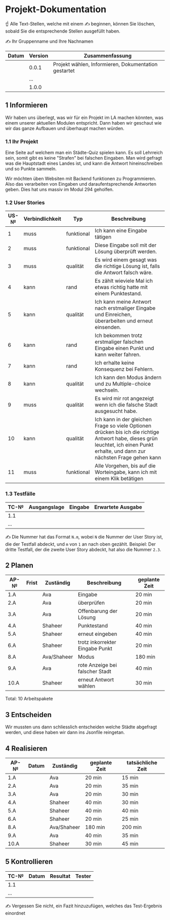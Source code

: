 # Projekt-Dokumentation

☝️ Alle Text-Stellen, welche mit einem ✍️ beginnen, können Sie löschen, sobald Sie die entsprechende Stellen ausgefüllt haben.

✍️ Ihr Gruppenname und Ihre Nachnamen

| Datum | Version | Zusammenfassung                                              |
| ----- | ------- | ------------------------------------------------------------ |
|       | 0.0.1   | Projekt wählen, Informieren, Dokumentation gestartet |
|       | ...     |                                                              |
|       | 1.0.0   |                                                              |

## 1 Informieren

Wir haben uns überlegt, was wir für ein Projekt im LA machen könnten, was einem unserer aktuellen Modulen entspricht. Dann haben wir geschaut wie wir das ganze Aufbauen und überhaupt machen würden. 

### 1.1 Ihr Projekt

Eine Seite auf welchem man ein Städte-Quiz spielen kann. Es soll Lehrreich sein, somit gibt es keine "Strafen" bei falschen Eingaben. Man wird gefragt was die Hauptstadt eines Landes ist, und kann die Antwort hineinschreiben und so Punkte sammeln.

Wir möchten üben Websiten mit Backend funktionen zu Programmieren. Also das verarbeiten von Eingaben und daraufentsprechende Antworten geben. Dies hat uns massiv im Modul 294 geholfen. 

### 1.2 User Stories

| US-№ | Verbindlichkeit | Typ  | Beschreibung                       |
| ---- | --------------- | ---- | ---------------------------------- |
| 1    |muss|funktional|Ich kann eine Eingabe tätigen |
| 2 |muss|funktional| Diese Eingabe soll mit der Lösung überprüft werden.|     
|3|muss|qualität|Es wird einem gesagt was die richtige Lösung ist, falls die Antwort falsch wäre.|
|4|kann|rand    |Es zählt wieviele Mal ich etwas richtig hatte mit einem Punktestand.|
|5|kann| qualität|Ich kann meine Antwort nach erstmaliger Eingabe und Einreichen, überarbeiten und erneut einsenden.|
|6|kann|  rand  |Ich bekommen trotz erstmaliger falschen Eingabe einen Punkt und kann weiter fahren.|
|7|kann|  rand   |Ich erhalte keine Konsequenz bei Fehlern.|
|8|kann|   qualität         |Ich kann den Modus ändern und zu Multiple-choice wechseln.|
|9|muss|qualität|Es wird mir rot angezeigt wenn ich die falsche Stadt ausgesucht habe.|
|10|kann|qualität|Ich kann in der gleichen Frage so viele Optionen drücken bis ich die richtige Antwort habe, dieses grün leuchtet, ich einen Punkt erhalte, und dann zur nächsten Frage gehen kann|
|11|muss|funktional|Alle Vorgehen, bis auf die Worteingabe, kann ich mit einem Klik betätigen|


### 1.3 Testfälle

| TC-№ | Ausgangslage | Eingabe | Erwartete Ausgabe |
| ---- | ------------ | ------- | ----------------- |
| 1.1  |              |         |                   |
| ...  |              |         |                   |

✍️ Die Nummer hat das Format `N.m`, wobei `N` die Nummer der User Story ist, die der Testfall abdeckt, und `m` von `1` an nach oben gezählt. Beispiel: Der dritte Testfall, der die zweite User Story abdeckt, hat also die Nummer `2.3`.


## 2 Planen

| AP-№ | Frist | Zuständig | Beschreibung | geplante Zeit |
| ---- | ----- | --------- | ------------ | ------------- |
| 1.A  |       |  Ava         |    Eingabe          |    20 min   |
| 2.A  |       |   Ava        |  überprüfen            |    20 min           |
|3.A||Ava|Offenbarung der Lösung|20 min|
|4.A||Shaheer|Punktestand|40 min|
|5.A||Shaheer|erneut eingeben|40 min|
|6.A||Shaheer|trotz inkorrekter Eingabe Punkt|20 min|
|8.A||Ava/Shaheer|Modus|180 min|
|9.A||Ava|rote Anzeige bei falscher Stadt|40 min|
|10.A||Shaheer|erneut Antwort wählen|30 min|


Total: 
10 Arbeitspakete

## 3 Entscheiden

Wir mussten uns dann schliesslich entscheiden welche Städte abgefragt werden, und diese haben wir dann ins Jsonfile reingetan. 

## 4 Realisieren

| AP-№ | Datum | Zuständig | geplante Zeit | tatsächliche Zeit |
| ---- | ----- | --------- | ------------- | ----------------- |
| 1.A  |       |    Ava       |      20 min         |    15 min               |
| 2.A |       |       Ava    |      20 min         |       35 min            |
|3.A||Ava|20 min|30 min|
|4.A||Shaheer|40 min|30 min|
|5.A||Shaheer|40 min|40 min|
|6.A||Shaheer|20 min| 25 min|
|8.A||Ava/Shaheer|180 min|200 min|
|9.A||Ava|40 min|35 min|
|10.A||Shaheer|30 min|45 min|



## 5 Kontrollieren

| TC-№ | Datum | Resultat | Tester |
| ---- | ----- | -------- | ------ |
| 1.1  |       |          |        |
| ...  |       |          |        |

✍️ Vergessen Sie nicht, ein Fazit hinzuzufügen, welches das Test-Ergebnis einordnet

